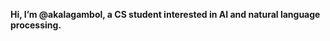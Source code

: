 <strong>Hi, I’m @akalagambol, a CS student interested in AI and natural language processing.</strong>
